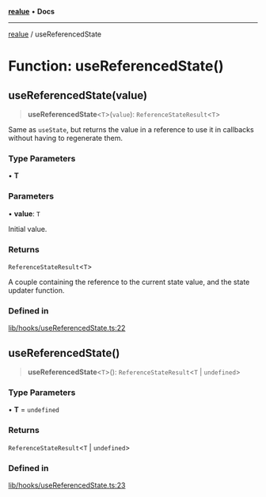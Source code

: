[**realue**](../README.md) • **Docs**

***

[realue](../README.md) / useReferencedState

# Function: useReferencedState()

## useReferencedState(value)

> **useReferencedState**\<`T`\>(`value`): `ReferenceStateResult`\<`T`\>

Same as `useState`, but returns the value in a reference to use it in callbacks without having to regenerate them.

### Type Parameters

• **T**

### Parameters

• **value**: `T`

Initial value.

### Returns

`ReferenceStateResult`\<`T`\>

A couple containing the reference to the current state value, and the state updater function.

### Defined in

[lib/hooks/useReferencedState.ts:22](https://github.com/nevoland/realue/blob/8a6a0e0e2cd5cbfd6cdb8d7ce380fc07ff18b38d/lib/hooks/useReferencedState.ts#L22)

## useReferencedState()

> **useReferencedState**\<`T`\>(): `ReferenceStateResult`\<`T` \| `undefined`\>

### Type Parameters

• **T** = `undefined`

### Returns

`ReferenceStateResult`\<`T` \| `undefined`\>

### Defined in

[lib/hooks/useReferencedState.ts:23](https://github.com/nevoland/realue/blob/8a6a0e0e2cd5cbfd6cdb8d7ce380fc07ff18b38d/lib/hooks/useReferencedState.ts#L23)
